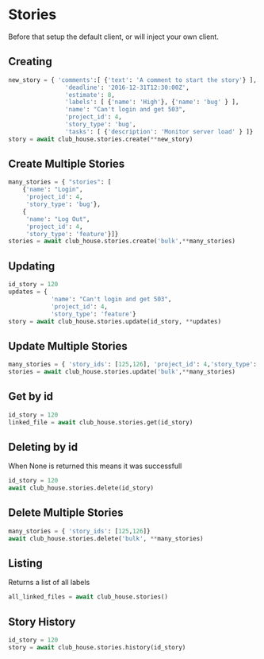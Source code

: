 # Stories

Before that setup the default client, or will inject your own client.

## Creating

```python
new_story = { 'comments':[ {'text': 'A comment to start the story'} ],
                'deadline': '2016-12-31T12:30:00Z',
                'estimate': 8,
                'labels': [ {'name': 'High'}, {'name': 'bug' } ],
                'name': "Can't login and get 503",
                'project_id': 4,
                'story_type': 'bug',
                'tasks': [ {'description': 'Monitor server load' } ]}
story = await club_house.stories.create(**new_story)
```

## Create Multiple Stories

```python
many_stories = { "stories": [
    {'name': "Login",
     'project_id': 4,
     'story_type': 'bug'}, 
    {
     'name': "Log Out",
     'project_id': 4,
     'story_type': 'feature'}]}
stories = await club_house.stories.create('bulk',**many_stories)
```

## Updating

```python
id_story = 120
updates = { 
            'name': "Can't login and get 503",
            'project_id': 4,
            'story_type': 'feature'}
story = await club_house.stories.update(id_story, **updates)
```

## Update Multiple Stories

```python
many_stories = { 'story_ids': [125,126], 'project_id': 4,'story_type': 'bug'} 
stories = await club_house.stories.update('bulk',**many_stories)
```

## Get by id

```python
id_story = 120
linked_file = await club_house.stories.get(id_story)
```

## Deleting by id

When None is returned this means it was successfull

```python
id_story = 120
await club_house.stories.delete(id_story)
```

## Delete Multiple Stories

```python
many_stories = { 'story_ids': [125,126]} 
await club_house.stories.delete('bulk', **many_stories)
```

## Listing

Returns a list of all labels

```python
all_linked_files = await club_house.stories()
```

## Story History

```python
id_story = 120
story = await club_house.stories.history(id_story)
```


